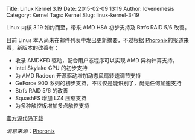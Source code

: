 Title: Linux Kernel 3.19
Date: 2015-02-09 13:19
Author: lovenemesis
Category: Kernel
Tags: Kernel
Slug: linux-kernel-3-19

Linux 内核 3.19 如约而至，带来 AMD HSA 初步支持及 Btrfs RAID 5/6 改善。

目前 Linus 本人尚未在邮件列表中发出更新摘要，不过根据
[Phoronix](http://www.phoronix.com/scan.php?page=news\_item&px=Linux-3.19-Kernel-Features)的报道来看，新版本的改善有：

* 收录 AMDKFD 驱动，配合用户态程序可以实现 AMD 异构计算支持。  
* Intel Skylake GPU 的初步支持  
* 为 AMD Radeon 开源驱动增加动态风扇转速调节支持  
* GeForce 900 系列的初步支持，不过仅是能识别了，尚无任何加速支持  
* Btrfs RAID 5/6 的改善  
* SquashFS 增加 LZ4 压缩支持  
* 为多种触控板增加多点触控支持

[官方源代码下载](https://www.kernel.org/pub/linux/kernel/v3.x/linux-3.19.tar.xz)

*消息来源：*[Phoronix](http://www.phoronix.com/scan.php?page=news\_item&px=Linux-3.19-Kernel-Released)

